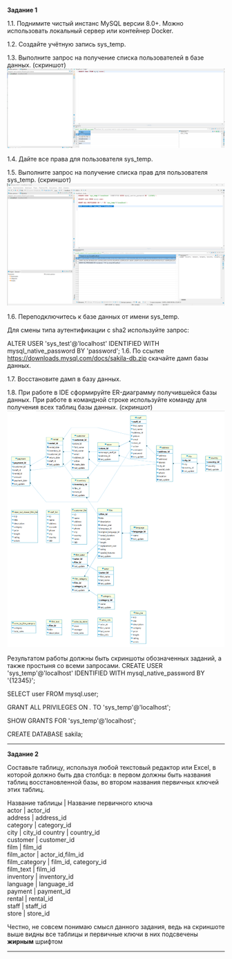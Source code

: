 **Задание 1**

1.1. Поднимите чистый инстанс MySQL версии 8.0+. Можно использовать локальный сервер или контейнер Docker.

1.2. Создайте учётную запись sys_temp.

1.3. Выполните запрос на получение списка пользователей в базе данных. (скриншот)
![Image alt](https://github.com/sibrael/Netology/blob/9097e7215f0ea4156625af950e7dc4c5b4746df4/MySQL1.png)

1.4. Дайте все права для пользователя sys_temp.

1.5. Выполните запрос на получение списка прав для пользователя sys_temp. (скриншот)
![Image alt](https://github.com/sibrael/Netology/blob/9097e7215f0ea4156625af950e7dc4c5b4746df4/MySQL2.png)

1.6. Переподключитесь к базе данных от имени sys_temp.

Для смены типа аутентификации с sha2 используйте запрос:

ALTER USER 'sys_test'@'localhost' IDENTIFIED WITH mysql_native_password BY 'password';
1.6. По ссылке https://downloads.mysql.com/docs/sakila-db.zip скачайте дамп базы данных.

1.7. Восстановите дамп в базу данных.

1.8. При работе в IDE сформируйте ER-диаграмму получившейся базы данных. При работе в командной строке используйте команду для получения всех таблиц базы данных. (скриншот)
![Image alt](https://github.com/sibrael/Netology/blob/9097e7215f0ea4156625af950e7dc4c5b4746df4/MySQL3.png)

Результатом работы должны быть скриншоты обозначенных заданий, а также простыня со всеми запросами.
CREATE USER 'sys_temp'@'localhost' IDENTIFIED WITH mysql_native_password BY '{12345}';

SELECT user FROM mysql.user;

GRANT ALL PRIVILEGES ON *.* TO 'sys_temp'@'localhost';

SHOW GRANTS FOR 'sys_temp'@'localhost';

CREATE DATABASE sakila;

---

**Задание 2**

Составьте таблицу, используя любой текстовый редактор или Excel, в которой должно быть два столбца: в первом должны быть названия таблиц восстановленной базы, во втором названия первичных ключей этих таблиц. 

Название таблицы | Название первичного ключа  
actor            | actor_id  
address          | address_id  
category         | category_id  
city             | city_id 
country          | country_id  
customer         | customer_id  
film             | film_id  
film_actor       | actor_id,film_id  
film_category    | film_id, category_id  
film_text        | film_id  
inventory        | inventory_id  
language         | language_id  
payment          | payment_id  
rental           | rental_id  
staff            | staff_id  
store            | store_id  

Честно, не совсем понимаю смысл данного задания, ведь на скриншоте выше видны все таблицы и первичные ключи в них подсвечены **жирным** шрифтом

 ---

